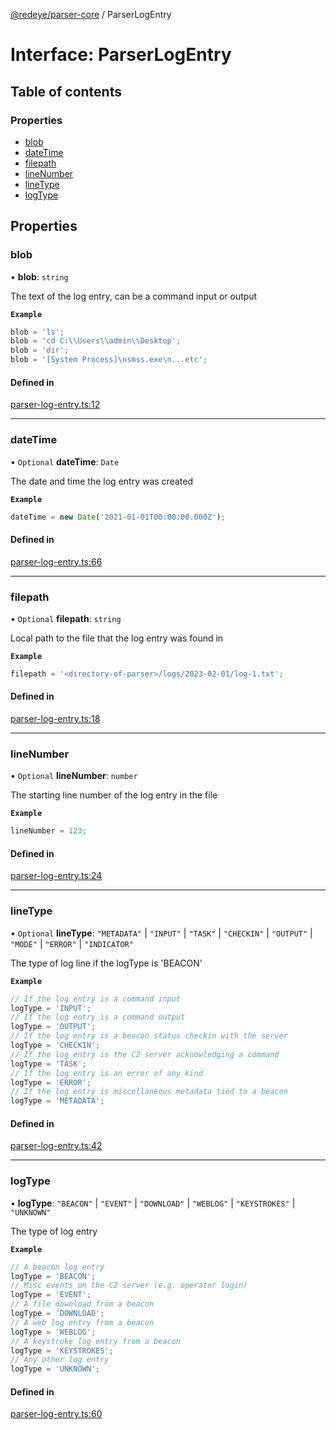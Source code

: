 [@redeye/parser-core](../index.md) / ParserLogEntry

# Interface: ParserLogEntry

## Table of contents

### Properties

- [blob](ParserLogEntry.md#blob)
- [dateTime](ParserLogEntry.md#datetime)
- [filepath](ParserLogEntry.md#filepath)
- [lineNumber](ParserLogEntry.md#linenumber)
- [lineType](ParserLogEntry.md#linetype)
- [logType](ParserLogEntry.md#logtype)

## Properties

### blob

• **blob**: `string`

The text of the log entry, can be a command input or output

**`Example`**

```ts
blob = 'ls';
blob = 'cd C:\\Users\\admin\\Desktop';
blob = 'dir';
blob = '[System Process]\nsmss.exe\n...etc';
```

#### Defined in

[parser-log-entry.ts:12](https://github.com/cisagov/RedEye/blob/bd5dfc45/parsers/parser-core/src/parser-output/parser-log-entry.ts#L12)

---

### dateTime

• `Optional` **dateTime**: `Date`

The date and time the log entry was created

**`Example`**

```ts
dateTime = new Date('2021-01-01T00:00:00.000Z');
```

#### Defined in

[parser-log-entry.ts:66](https://github.com/cisagov/RedEye/blob/bd5dfc45/parsers/parser-core/src/parser-output/parser-log-entry.ts#L66)

---

### filepath

• `Optional` **filepath**: `string`

Local path to the file that the log entry was found in

**`Example`**

```ts
filepath = '<directory-of-parser>/logs/2023-02-01/log-1.txt';
```

#### Defined in

[parser-log-entry.ts:18](https://github.com/cisagov/RedEye/blob/bd5dfc45/parsers/parser-core/src/parser-output/parser-log-entry.ts#L18)

---

### lineNumber

• `Optional` **lineNumber**: `number`

The starting line number of the log entry in the file

**`Example`**

```ts
lineNumber = 123;
```

#### Defined in

[parser-log-entry.ts:24](https://github.com/cisagov/RedEye/blob/bd5dfc45/parsers/parser-core/src/parser-output/parser-log-entry.ts#L24)

---

### lineType

• `Optional` **lineType**: `"METADATA"` \| `"INPUT"` \| `"TASK"` \| `"CHECKIN"` \| `"OUTPUT"` \| `"MODE"` \| `"ERROR"` \| `"INDICATOR"`

The type of log line if the logType is 'BEACON'

**`Example`**

```ts
// If the log entry is a command input
logType = 'INPUT';
// If the log entry is a command output
logType = 'OUTPUT';
// If the log entry is a beacon status checkin with the server
logType = 'CHECKIN';
// If the log entry is the C2 server acknowledging a command
logType = 'TASK';
// If the log entry is an error of any kind
logType = 'ERROR';
// If the log entry is miscellaneous metadata tied to a beacon
logType = 'METADATA';
```

#### Defined in

[parser-log-entry.ts:42](https://github.com/cisagov/RedEye/blob/bd5dfc45/parsers/parser-core/src/parser-output/parser-log-entry.ts#L42)

---

### logType

• **logType**: `"BEACON"` \| `"EVENT"` \| `"DOWNLOAD"` \| `"WEBLOG"` \| `"KEYSTROKES"` \| `"UNKNOWN"`

The type of log entry

**`Example`**

```ts
// A beacon log entry
logType = 'BEACON';
// Misc events on the C2 server (e.g. operator login)
logType = 'EVENT';
// A file download from a beacon
logType = 'DOWNLOAD';
// A web log entry from a beacon
logType = 'WEBLOG';
// A keystroke log entry from a beacon
logType = 'KEYSTROKES';
// Any other log entry
logType = 'UNKNOWN';
```

#### Defined in

[parser-log-entry.ts:60](https://github.com/cisagov/RedEye/blob/bd5dfc45/parsers/parser-core/src/parser-output/parser-log-entry.ts#L60)
